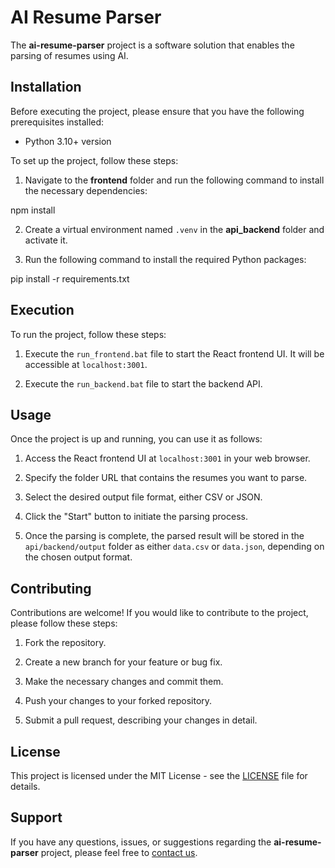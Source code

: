 # AI Resume Parser

The **ai-resume-parser** project is a software solution that enables the parsing of resumes using AI.

## Installation

Before executing the project, please ensure that you have the following prerequisites installed:

- Python 3.10+ version

To set up the project, follow these steps:

1. Navigate to the **frontend** folder and run the following command to install the necessary dependencies:

npm install

2. Create a virtual environment named `.venv` in the **api_backend** folder and activate it.

3. Run the following command to install the required Python packages:

pip install -r requirements.txt

## Execution

To run the project, follow these steps:

1. Execute the `run_frontend.bat` file to start the React frontend UI. It will be accessible at `localhost:3001`.

2. Execute the `run_backend.bat` file to start the backend API.

## Usage

Once the project is up and running, you can use it as follows:

1. Access the React frontend UI at `localhost:3001` in your web browser.

2. Specify the folder URL that contains the resumes you want to parse.

3. Select the desired output file format, either CSV or JSON.

4. Click the "Start" button to initiate the parsing process.

5. Once the parsing is complete, the parsed result will be stored in the `api/backend/output` folder as either `data.csv` or `data.json`, depending on the chosen output format.

## Contributing

Contributions are welcome! If you would like to contribute to the project, please follow these steps:

1. Fork the repository.

2. Create a new branch for your feature or bug fix.

3. Make the necessary changes and commit them.

4. Push your changes to your forked repository.

5. Submit a pull request, describing your changes in detail.

## License

This project is licensed under the MIT License - see the [LICENSE](LICENSE) file for details.

## Support

If you have any questions, issues, or suggestions regarding the **ai-resume-parser** project, please feel free to [contact us](mailto:starglowventures@gmail.com).
